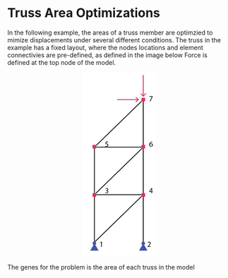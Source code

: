 Truss Area Optimizations
===================

In the following example, the areas of a truss member are optimzied to mimize displacements under several different conditions.
The truss in the example has a fixed layout, where the nodes locations and element connectivies are pre-defined, as defined in the image below
Force is defined at the top node of the model.
<p align="center">

<img src="https://github.com/cslotboom/Naturalize/blob/main/examples/Structural%20Engineering%20Examples/Ex2%20-%20OpenSees%20Optimization%20of%20a%20Truss/Ex2.1%20-%20Truss%20Areas/Truss-Diagram.jpeg" alt="alt text" width=168 height=416>

</p>

The genes for the problem is the area of each truss in the model



